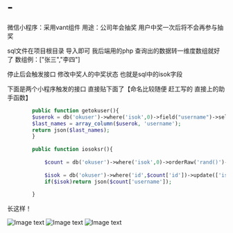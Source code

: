 # -
微信小程序：采用vant组件
用途：公司年会抽奖 用户中奖一次后将不会再参与抽奖

sql文件在项目根目录 导入即可
我后端用的php 查询出的数据转一维度数组就好了
数组例：["张三","李四"]

停止后会触发接口 修改中奖人的中奖状态 也就是sql中的isok字段

下面是两个小程序触发的接口 直接贴下面了【命名比较随便 赶工写的 直接上的助手函数】


```php
        public function getokuser(){
        $userok = db('okuser')->where('isok',0)->field("username")->select();
        $last_names = array_column($userok, 'username');
        return json($last_names);
        }
        
        public function iosoksr(){
            
            $count = db('okuser')->where('isok',0)->orderRaw('rand()')->find();
            
            $isok = db('okuser')->where('id',$count['id'])->update(['isok'=>1]);
            if($isok)return json($count['username']);
            
        }
```
长这样！

![Image text](https://daixs.php1314.cn/1.png)
![Image text](https://daixs.php1314.cn/2.png)
![Image text](https://daixs.php1314.cn/3.png)
